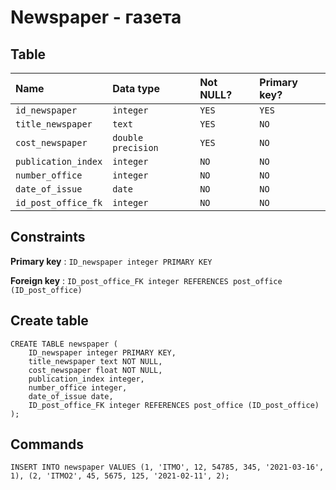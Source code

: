 # Newspaper - газета


## Table

| Name                         | Data type                 | Not NULL? | Primary key? |
|:---------------------------- |:--------------------------|:----------|:-------------|
| `id_newspaper`               | `integer`                 | `YES`     | `YES`        |
| `title_newspaper`            | `text`                    | `YES`     | `NO`         |
| `cost_newspaper`             | `double precision`        | `YES`     | `NO`         |
| `publication_index`          | `integer`                 | `NO`      | `NO`         |
| `number_office`              | `integer`                 | `NO`      | `NO`         |
| `date_of_issue`              | `date`                    | `NO`      | `NO`         |
| `id_post_office_fk`          | `integer`                 | `NO`      | `NO`         |


## Constraints


**Primary key** : `ID_newspaper integer PRIMARY KEY`

**Foreign key** : `ID_post_office_FK integer REFERENCES post_office (ID_post_office)`


## Create table

```
CREATE TABLE newspaper (
	ID_newspaper integer PRIMARY KEY,
	title_newspaper text NOT NULL,
	cost_newspaper float NOT NULL,
	publication_index integer,
	number_office integer,
	date_of_issue date,
	ID_post_office_FK integer REFERENCES post_office (ID_post_office)
);
```

## Commands

```
INSERT INTO newspaper VALUES (1, 'ITMO', 12, 54785, 345, '2021-03-16', 1), (2, 'ITMO2', 45, 5675, 125, '2021-02-11', 2);
```


